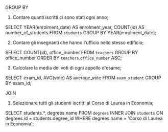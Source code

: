 GROUP BY

1. Contare quanti iscritti ci sono stati ogni anno;

SELECT YEAR(enrolment_date) AS enrolment_year, COUNT(id) AS number_of_students FROM `students` GROUP BY YEAR(enrolment_date);

2. Contare gli insegnanti che hanno l'ufficio nello stesso edificio;

SELECT COUNT(id), office_number FROM `teachers` GROUP BY office_number ORDER BY `teachers`.`office_number` ASC;

3. Calcolare la media dei voti di ogni appello d'esame;

SELECT exam_id, AVG(vote) AS average_vote FROM `exam_student` GROUP BY exam_id;


JOIN

1. Selezionare tutti gli studenti iscritti al Corso di Laurea in Economia;

SELECT students.*, degrees.name FROM `degrees` INNER JOIN `students` ON degrees.id = students.degree_id WHERE degrees.name = 'Corso di Laurea in Economia';
